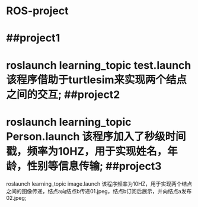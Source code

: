 # ROS-project
##project1
==========
roslaunch learning_topic test.launch
该程序借助于turtlesim来实现两个结点之间的交互;
##project2
==========
roslaunch learning_topic Person.launch
该程序加入了秒级时间戳，频率为10HZ，用于实现姓名，年龄，性别等信息传输;
##project3
==========
roslaunch learning_topic image.launch
该程序频率为10HZ，用于实现两个结点之间的图像传递，结点a向结点b传递01.jpeg，结点b订阅后展示，并向结点a发布02.jpeg;
